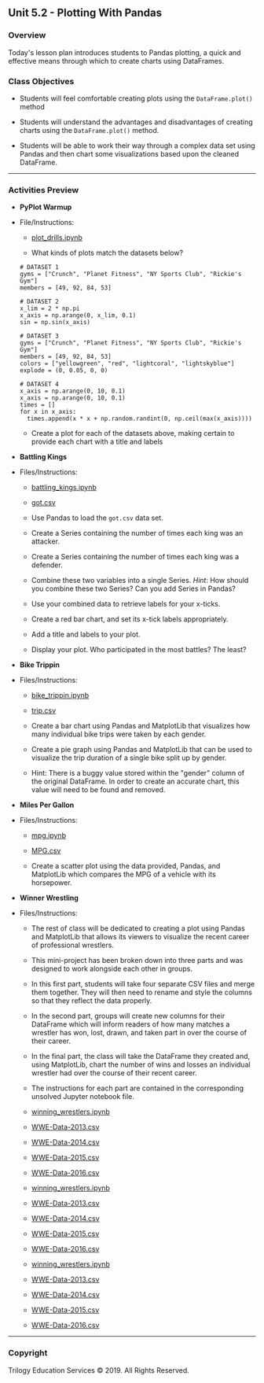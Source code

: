 ## Unit 5.2 - Plotting With Pandas

### Overview

Today's lesson plan introduces students to Pandas plotting, a quick and effective means through which to create charts using DataFrames.

### Class Objectives

* Students will  feel comfortable creating plots using the `DataFrame.plot()` method

* Students will understand the advantages and disadvantages of creating charts using the `DataFrame.plot()` method.

* Students will  be able to work their way through a complex data set using Pandas and then chart some visualizations based upon the cleaned DataFrame.

- - -

### Activities Preview

* **PyPlot Warmup**

* File/Instructions:

  * [plot_drills.ipynb](Activities/01-Stu_PlotsReview/Unsolved/plot_drills.ipynb)

  * What kinds of plots match the datasets below?

  ```
  # DATASET 1
  gyms = ["Crunch", "Planet Fitness", "NY Sports Club", "Rickie's Gym"]
  members = [49, 92, 84, 53]

  # DATASET 2
  x_lim = 2 * np.pi
  x_axis = np.arange(0, x_lim, 0.1)
  sin = np.sin(x_axis)

  # DATASET 3
  gyms = ["Crunch", "Planet Fitness", "NY Sports Club", "Rickie's Gym"]
  members = [49, 92, 84, 53]
  colors = ["yellowgreen", "red", "lightcoral", "lightskyblue"]
  explode = (0, 0.05, 0, 0)

  # DATASET 4
  x_axis = np.arange(0, 10, 0.1)
  x_axis = np.arange(0, 10, 0.1)
  times = []
  for x in x_axis:
    times.append(x * x + np.random.randint(0, np.ceil(max(x_axis))))
  ```

  * Create a plot for each of the datasets above, making certain to provide each chart with a title and labels

* **Battling Kings**

* Files/Instructions:

  * [battling_kings.ipynb](Activities/03-Stu_BattlingKings/Unsolved/battling_kings.ipynb)

  * [got.csv](Activities/03-Stu_BattlingKings/Unsolved/Resources/got.csv)

  * Use Pandas to load the `got.csv` data set.

  * Create a Series containing the number of times each king was an attacker.

  * Create a Series containing the number of times each king was a defender.

  * Combine these two variables into a single Series. _Hint_: How should you combine these two Series? Can you add Series in Pandas?

  * Use your combined data to retrieve labels for your x-ticks.

  * Create a red bar chart, and set its x-tick labels appropriately.

  * Add a title and labels to your plot.

  * Display your plot. Who participated in the most battles? The least?

* **Bike Trippin**

* Files/Instructions:

  * [bike_trippin.ipynb](Activities/05-Stu_BikeTrippin/Unsolved/bike_trippin.ipynb)

  * [trip.csv](Activities/05-Stu_BikeTrippin/Resources/trip.csv)

  * Create a bar chart using Pandas and MatplotLib that visualizes how many individual bike trips were taken by each gender.

  * Create a pie graph using Pandas and MatplotLib that can be used to visualize the trip duration of a single bike split up by gender.

  * Hint: There is a buggy value stored within the "gender" column of the original DataFrame. In order to create an accurate chart, this value will need to be found and removed.

* **Miles Per Gallon**

* Files/Instructions:

  * [mpg.ipynb](Activities/06-Stu_MilesPerGallon/Solved/mpg.ipynb)

  * [MPG.csv](Activities/06-Stu_MilesPerGallon/Resources/mpg.csv)

  * Create a scatter plot using the data provided, Pandas, and MatplotLib which compares the MPG of a vehicle with its horsepower.

* **Winner Wrestling**

* Files/Instructions:

  * The rest of class will be dedicated to creating a plot using Pandas and MatplotLib that allows its viewers to visualize the recent career of professional wrestlers.

  * This mini-project has been broken down into three parts and was designed to work alongside each other in groups.

  * In this first part, students will take four separate CSV files and merge them together. They will then need to rename and style the columns so that they reflect the data properly.

  * In the second part, groups will create new columns for their DataFrame which will inform readers of how many matches a wrestler has won, lost, drawn, and taken part in over the course of their career.

  * In the final part, the class will take the DataFrame they created and, using MatplotLib, chart the number of wins and losses an individual wrestler had over the course of their recent career.

  * The instructions for each part are contained in the corresponding unsolved Jupyter notebook file.

  * [winning_wrestlers.ipynb](Activities/08-Stu_WinnerWrestling-Part1/Solved/winning_wrestlers.ipynb)

  * [WWE-Data-2013.csv](Activities/08-Stu_WinnerWrestling-Part1/Resources/WWE-Data-2013.csv)

  * [WWE-Data-2014.csv](Activities/08-Stu_WinnerWrestling-Part1/Resources/WWE-Data-2014.csv)

  * [WWE-Data-2015.csv](Activities/08-Stu_WinnerWrestling-Part1/Resources/WWE-Data-2015.csv)

  * [WWE-Data-2016.csv](Activities/08-Stu_WinnerWrestling-Part1/Resources/WWE-Data-2016.csv)

  * [winning_wrestlers.ipynb](Activities/10-Stu_WinnerWrestling-Part2/Solved/winning_wrestlers.ipynb)

  * [WWE-Data-2013.csv](Activities/10-Stu_WinnerWrestling-Part2/Resources/WWE-Data-2013.csv)
  
  * [WWE-Data-2014.csv](Activities/10-Stu_WinnerWrestling-Part2/Resources/WWE-Data-2014.csv)
  
  * [WWE-Data-2015.csv](Activities/10-Stu_WinnerWrestling-Part2/Resources/WWE-Data-2015.csv)
  
  * [WWE-Data-2016.csv](Activities/10-Stu_WinnerWrestling-Part2/Resources/WWE-Data-2016.csv)

  * [winning_wrestlers.ipynb](Activities/10-Stu_WinnerWrestling-Part3/Solved/winning_wrestlers.ipynb)

  * [WWE-Data-2013.csv](Activities/10-Stu_WinnerWrestling-Part3/Resources/WWE-Data-2013.csv)
  
  * [WWE-Data-2014.csv](Activities/10-Stu_WinnerWrestling-Part3/Resources/WWE-Data-2014.csv)
  
  * [WWE-Data-2015.csv](Activities/10-Stu_WinnerWrestling-Part3/Resources/WWE-Data-2015.csv)
  
  * [WWE-Data-2016.csv](Activities/10-Stu_WinnerWrestling-Part3/Resources/WWE-Data-2016.csv)

- - -

### Copyright

Trilogy Education Services © 2019. All Rights Reserved.
